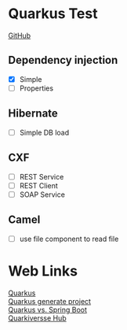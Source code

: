 # Quarkus Test
[GitHub](https://github.com/daniel1978/quarkus-test)

## Dependency injection
- [x] Simple
- [ ] Properties

## Hibernate
- [ ] Simple DB load

## CXF
- [ ] REST Service
- [ ] REST Client
- [ ] SOAP Service

## Camel
- [ ] use file component to read file

# Web Links
[Quarkus](https://quarkus.io)  
[Quarkus generate project](https://code.quarkus.io)  
[Quarkus vs. Spring Boot](https://dzone.com/articles/microservices-quarkus-vs-spring-boot)  
[Quarkiversse Hub](https://github.com/quarkiverse)